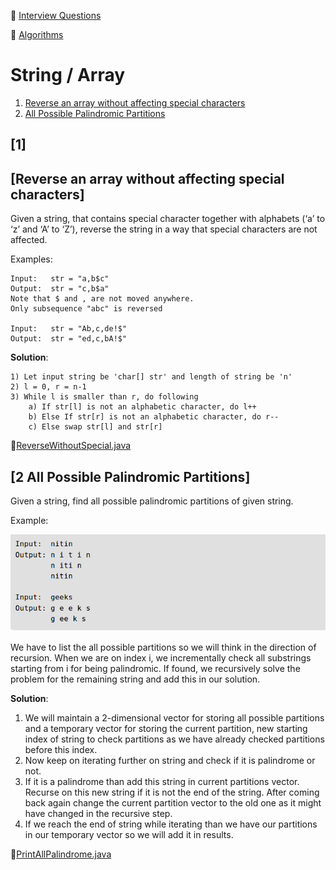 :palm_tree: [Interview Questions](https://kellylin1115.github.io/interview-questions-blog/)

🌿 [Algorithms](index-algorithms.md)

# String / Array

1. [Reverse an array without affecting special characters](#1)
2. [All Possible Palindromic Partitions](#2-all-possible-palindromic-partitions)

## [1]
## [Reverse an array without affecting special characters]
Given a string, that contains special character together with alphabets (‘a’ to ‘z’ and ‘A’ to ‘Z’), reverse the string in a way that special characters are not affected.

Examples:

    Input:   str = "a,b$c"
    Output:  str = "c,b$a"
    Note that $ and , are not moved anywhere.  
    Only subsequence "abc" is reversed
    
    Input:   str = "Ab,c,de!$"
    Output:  str = "ed,c,bA!$"
    
**Solution**:

    1) Let input string be 'char[] str' and length of string be 'n'
    2) l = 0, r = n-1
    3) While l is smaller than r, do following
        a) If str[l] is not an alphabetic character, do l++
        b) Else If str[r] is not an alphabetic character, do r--
        c) Else swap str[l] and str[r]
    
:pencil:[ReverseWithoutSpecial.java](../../../../java/com/kellylin1115/interview/algorithms/stringarray/ReverseWithoutSpecial.java)

## [2 All Possible Palindromic Partitions]
Given a string, find all possible palindromic partitions of given string.

Example:

![](../../images/algorithms/all-palindrom-partition.png)

We have to list the all possible partitions so we will think in the direction of recursion. When we are on index i, we incrementally check all substrings starting from i for being palindromic. If found, we recursively solve the problem for the remaining string and add this in our solution.

**Solution**:

1. We will maintain a 2-dimensional vector for storing all possible partitions and a temporary vector for storing the current partition, new starting index of string to check partitions as we have already checked partitions before this index.
2. Now keep on iterating further on string and check if it is palindrome or not.
3. If it is a palindrome than add this string in current partitions vector. Recurse on this new string if it is not the end of the string. After coming back again change the current partition vector to the old one as it might have changed in the recursive step.
4. If we reach the end of string while iterating than we have our partitions in our temporary vector so we will add it in results.

:pencil:[PrintAllPalindrome.java](../../../../java/com/kellylin1115/interview/algorithms/stringarray/PrintAllPalindrome.java)


